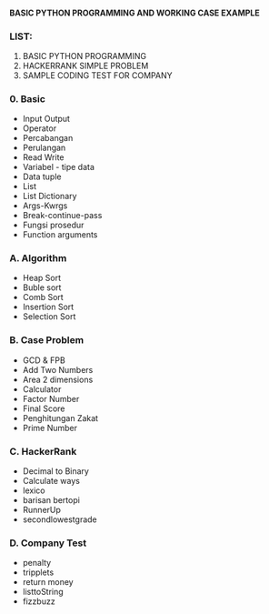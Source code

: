 #### BASIC PYTHON PROGRAMMING AND WORKING CASE EXAMPLE
### LIST:
1. BASIC PYTHON PROGRAMMING
2. HACKERRANK SIMPLE PROBLEM
3. SAMPLE CODING TEST FOR COMPANY

### 0. Basic  
  - Input Output
  - Operator
  - Percabangan
  - Perulangan
  - Read Write
  - Variabel - tipe data
  - Data tuple
  - List
  - List Dictionary
  - Args-Kwrgs
  - Break-continue-pass
  - Fungsi prosedur
  - Function arguments

### A. Algorithm 
  - Heap Sort
  - Buble sort
  - Comb Sort
  - Insertion Sort
  - Selection Sort
### B. Case Problem
  - GCD & FPB
  - Add Two Numbers
  - Area 2 dimensions
  - Calculator
  - Factor Number
  - Final Score
  - Penghitungan Zakat
  - Prime Number
### C. HackerRank
  - Decimal to Binary
  - Calculate ways
  - lexico
  - barisan bertopi
  - RunnerUp
  - secondlowestgrade
### D. Company Test
  - penalty
  - tripplets
  - return money
  - listtoString
  - fizzbuzz
